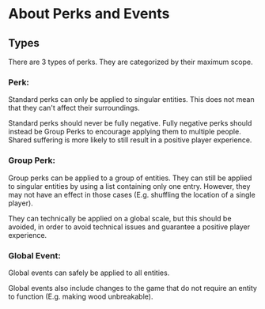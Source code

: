 <h1>About Perks and Events</h1>
<h2> Types </h2>
There are 3 types of perks. They are categorized by their maximum scope.
<h3> Perk:  </h3>
Standard perks can only be applied to singular entities. This does not mean that they can't affect their surroundings. 

Standard perks should never be fully negative.
Fully negative perks should instead be Group Perks to encourage applying them to multiple people.
Shared suffering is more likely to still result in a positive player experience.

<h3> Group Perk: </h3>
Group perks can be applied to a group of entities. 
They can still be applied to singular entities by using a list containing only one entry. 
However, they may not have an effect in those cases (E.g. shuffling the location of a single player).

They can technically be applied on a global scale, but this should be avoided, in order to avoid technical issues and
guarantee a positive player experience.

<h3> Global Event: </h3>
Global events can safely be applied to all entities.

Global events also include changes to the game that do not require an entity to function (E.g. making wood unbreakable). 